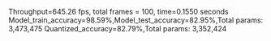 Throughput=645.26 fps, total frames = 100, time=0.1550 seconds
Model_train_accuracy=98.59%,Model_test_accuracy=82.95%,Total params: 3,473,475
Quantized_accuracy=82.79%,Total params: 3,352,424
